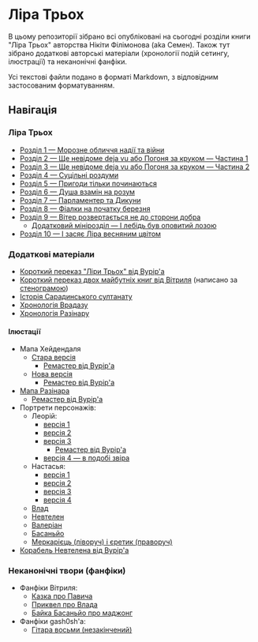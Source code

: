# Ліра Трьох

В цьому репозиторії зібрано всі опубліковані на сьогодні розділи книги "Ліра Трьох" авторства Нікіти Філімонова (aka Семен). Також тут зібрано додаткові авторські матеріали (хронології подій сетингу, ілюстрації) та неканонічні фанфіки.

Усі текстові файли подано в форматі Markdown, з відповідним застосованим форматуванням.

## Навігація

### Ліра Трьох
* [Розділ 1 — Морозне обличчя надії та війни](chapter_1.md)
* [Розділ 2 — Ще невідоме deja vu або Погоня за круком — Частина 1](chapter_2.md)
* [Розділ 3 — Ще невідоме deja vu або Погоня за круком — Частина 2](chapter_3.md)
* [Розділ 4 — Суцільні роздуми](chapter_4.md)
* [Розділ 5 — Пригоди тільки починаються](chapter_5.md)
* [Розділ 6 — Душа взамін на розум](chapter_6.md)
* [Розділ 7 — Парламентер та Дикуни](chapter_7.md)
* [Розділ 8 — Фіалки на початку березня](chapter_8.md)
* [Розділ 9 — Вітер розвертається не до сторони добра](chapter_9.md)
    * [Додатковий мінірозділ — І лебідь був оповитий лозою](chapter_9.5.md)
* [Розділ 10 — І засяє Ліра весняним цвітом](chapter_10.md)

### Додаткові матеріали
* [Короткий переказ "Ліри Трьох" від Bypip'а](summary__by_Bypip.md)
* [Короткий переказ двох майбутніх книг від Вітриля](future_books__summary__by_Veetrill.md) (написано за [стенограмою](future_books__transcript__by_Veetrill.md))
* [Історія Сарадинського султанату](bonus_content/sultanate.md)
* [Хронологія Врадазу](bonus_content/vradaz_chronology.md)
* [Хронологія Разінару](bonus_content/world_chronology.md)

#### Ілюстації
* Мапа Хейдендаля
    * [Cтара версія](bonus_content/art/heidendal_map_alpha.jpg)
        * [Ремастер від Bypip'а](bonus_content/art/canonized/heidendal_map_alpha__by_Bypip.png)
    * [Нова версія](bonus_content/art/heidendal_map.png)
        * [Ремастер від Bypip'а](bonus_content/art/canonized/heidendal_map__by_Bypip.png)
* [Мапа Разінара](bonus_content/art/razinar_map.png)
    * [Ремастер від Bypip'а](bonus_content/art/canonized/razinar_map__by_Bypip.png)
* Портрети персонажів:
    * Леорій:
        * [версія 1](bonus_content/art/leoriy_1.jpg)
        * [версія 2](bonus_content/art/leoriy_2.png)
        * [версія 3](bonus_content/art/leoriy_3.png)
            * [Ремастер від Bypip'а](bonus_content/art/canonized/leoriy_3__by_Bypip.png)
        * [версія 4 — в подобі звіра](bonus_content/art/Leoriy_Werewolf.png)
    * Настасья:
        * [версія 1](bonus_content/art/nastasia_1.png)
        * [версія 2](bonus_content/art/nastasia_2.png)
        * [версія 3](bonus_content/art/nastasia_3.png)
        * [версія 4](bonus_content/art/nastasia_4.png)
    * [Влад](bonus_content/art/vlad.png)
    * [Невтелен](bonus_content/art/Nevtelen.png)
    * [Валеріан](bonus_content/art/Valerian.png)
    * [Басаньйо](bonus_content/art/Bassanio.png)
    * [Меркарієць (ліворуч) і єретик (праворуч)](bonus_content/art/Mercarian_Heretic.png)
* [Корабель Невтелена від Bypip'а](bonus_content/art/canonized/elven_ship__by_Bypip.png)

### Неканонічні твори (фанфіки)
* Фанфіки Вітриля:
    * [Казка про Павича](fan_fiction/peacock__by_Veetrill.md)
    * [Приквел про Влада](fan_fiction/vlad__by_Veetrill.md)
    * [Байка Басаньйо про маджонг](fan_fiction/mahjong__by_Veetrill.md)
* Фанфіки gash0sh'а:
    * [Гітара восьми (незакінчений)](fan_fiction/guitar__by_gash0sh.md)
